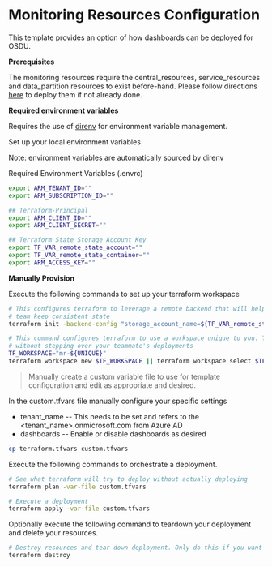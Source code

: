 # Monitoring Resources Configuration

This template provides an option of how dashboards can be deployed for OSDU.

__Prerequisites__

The monitoring resources require the central_resources, service_resources and data_partition resources to exist before-hand. Please follow directions [here](../README.md) to deploy them if not already done.

__Required environment variables__

Requires the use of [direnv](https://direnv.net/) for environment variable management.

Set up your local environment variables

Note: environment variables are automatically sourced by direnv

Required Environment Variables (.envrc)
```bash
export ARM_TENANT_ID=""
export ARM_SUBSCRIPTION_ID=""

## Terraform-Principal
export ARM_CLIENT_ID=""
export ARM_CLIENT_SECRET=""

## Terraform State Storage Account Key
export TF_VAR_remote_state_account=""
export TF_VAR_remote_state_container=""
export ARM_ACCESS_KEY=""
```

__Manually Provision__

Execute the following commands to set up your terraform workspace
```bash
# This configures terraform to leverage a remote backend that will help you and your
# team keep consistent state
terraform init -backend-config "storage_account_name=${TF_VAR_remote_state_account}" -backend-config "container_name=${TF_VAR_remote_state_container}"

# This command configures terraform to use a workspace unique to you. This allows you to work
# without stepping over your teammate's deployments
TF_WORKSPACE="mr-${UNIQUE}"
terraform workspace new $TF_WORKSPACE || terraform workspace select $TF_WORKSPACE
```


> Manually create a custom variable file to use for template configuration and edit as appropriate and desired.

In the custom.tfvars file manually configure your specific settings

- tenant_name -- This needs to be set and refers to the <tenant_name>.onmicrosoft.com from Azure AD
- dashboards -- Enable or disable dashboards as desired


```bash
cp terraform.tfvars custom.tfvars
```


Execute the following commands to orchestrate a deployment.


```bash
# See what terraform will try to deploy without actually deploying
terraform plan -var-file custom.tfvars

# Execute a deployment
terraform apply -var-file custom.tfvars
```

Optionally execute the following command to teardown your deployment and delete your resources.

```bash
# Destroy resources and tear down deployment. Only do this if you want to destroy your deployment.
terraform destroy
```
